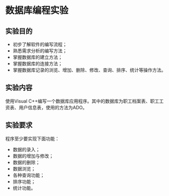 # 数据库编程实验
## 实验目的
* 初步了解软件的编写流程；
* 熟悉需求分析的编写方法；
* 掌握数据库的建立方法；
* 掌握数据库的连接方法；
* 掌握数据库记录的浏览、增加、删除、修改、查询、排序、统计等操作方法。

## 实验内容
使用Visual C++编写一个数据库应用程序。其中的数据库为职工档案表、职工工资表、用户信息表，使用的方法为ADO。

## 实验要求
程序至少要实现下面功能：
* 数据的录入；
* 数据的增加与修改；
* 数据的删除；
* 数据浏览；
* 各种查询功能；
* 排序功能；
* 统计功能。
